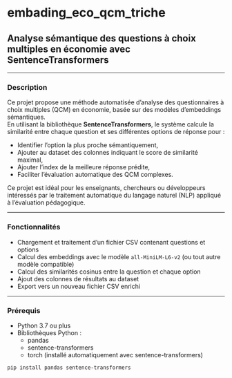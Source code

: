 # embading_eco_qcm_triche

## Analyse sémantique des questions à choix multiples en économie avec SentenceTransformers

---

### Description

Ce projet propose une méthode automatisée d’analyse des questionnaires à choix multiples (QCM) en économie, basée sur des modèles d’embeddings sémantiques.  
En utilisant la bibliothèque **SentenceTransformers**, le système calcule la similarité entre chaque question et ses différentes options de réponse pour :

- Identifier l’option la plus proche sémantiquement,
- Ajouter au dataset des colonnes indiquant le score de similarité maximal,
- Ajouter l’index de la meilleure réponse prédite,
- Faciliter l’évaluation automatique des QCM complexes.

Ce projet est idéal pour les enseignants, chercheurs ou développeurs intéressés par le traitement automatique du langage naturel (NLP) appliqué à l’évaluation pédagogique.

---

### Fonctionnalités

- Chargement et traitement d’un fichier CSV contenant questions et options
- Calcul des embeddings avec le modèle `all-MiniLM-L6-v2` (ou tout autre modèle compatible)
- Calcul des similarités cosinus entre la question et chaque option
- Ajout des colonnes de résultats au dataset
- Export vers un nouveau fichier CSV enrichi

---

### Prérequis

- Python 3.7 ou plus
- Bibliothèques Python :
  - pandas
  - sentence-transformers
  - torch (installé automatiquement avec sentence-transformers)

```bash
pip install pandas sentence-transformers
